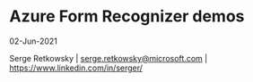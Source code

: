 # Azure Form Recognizer demos


02-Jun-2021

Serge Retkowsky | serge.retkowsky@microsoft.com | https://www.linkedin.com/in/serger/
